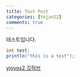 ```yaml
---
title: Test Post
categories: [Yejan22]
comments: true
---
```


테스트입니다.

```java
int test;
println("this is a test");
```

[yjovos2 깃허브][yjovos2-gh]


[yjovos2-gh]:		https://github.com/yjovos2/